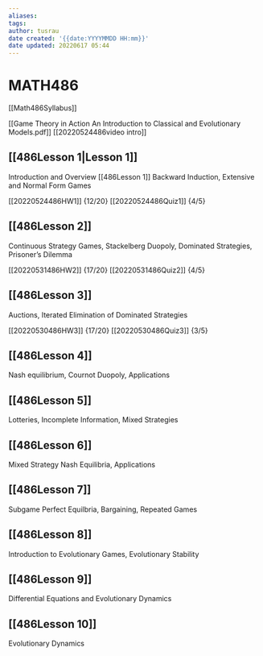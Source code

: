 ```yaml
---
aliases: 
tags:
author: tusrau
date created: '{{date:YYYYMMDD HH:mm}}'
date updated: 20220617 05:44
---
```


# MATH486

[[Math486Syllabus]]

[[Game Theory in Action An Introduction to Classical and Evolutionary Models.pdf]]
[[20220524486video intro]]

## [[486Lesson 1|Lesson 1]]

Introduction and Overview [[486Lesson 1]] Backward Induction, Extensive and Normal Form Games

[[20220524486HW1]]
{12/20}
[[20220524486Quiz1]]
{4/5}

## [[486Lesson 2]]

Continuous Strategy Games, Stackelberg Duopoly, Dominated Strategies, Prisoner’s Dilemma

[[20220531486HW2]]
{17/20}
[[20220531486Quiz2]]
{4/5}

## [[486Lesson 3]]

Auctions, Iterated Elimination of Dominated Strategies

[[20220530486HW3]]
{17/20}
[[20220530486Quiz3]]
{3/5}

## [[486Lesson 4]]

Nash equilibrium, Cournot Duopoly, Applications

## [[486Lesson 5]]

Lotteries, Incomplete Information, Mixed Strategies

## [[486Lesson 6]]

Mixed Strategy Nash Equilibria, Applications

## [[486Lesson 7]]

Subgame Perfect Equilbria, Bargaining, Repeated Games

## [[486Lesson 8]]

Introduction to Evolutionary Games, Evolutionary Stability

## [[486Lesson 9]]

Differential Equations and Evolutionary Dynamics

## [[486Lesson 10]]

Evolutionary Dynamics
